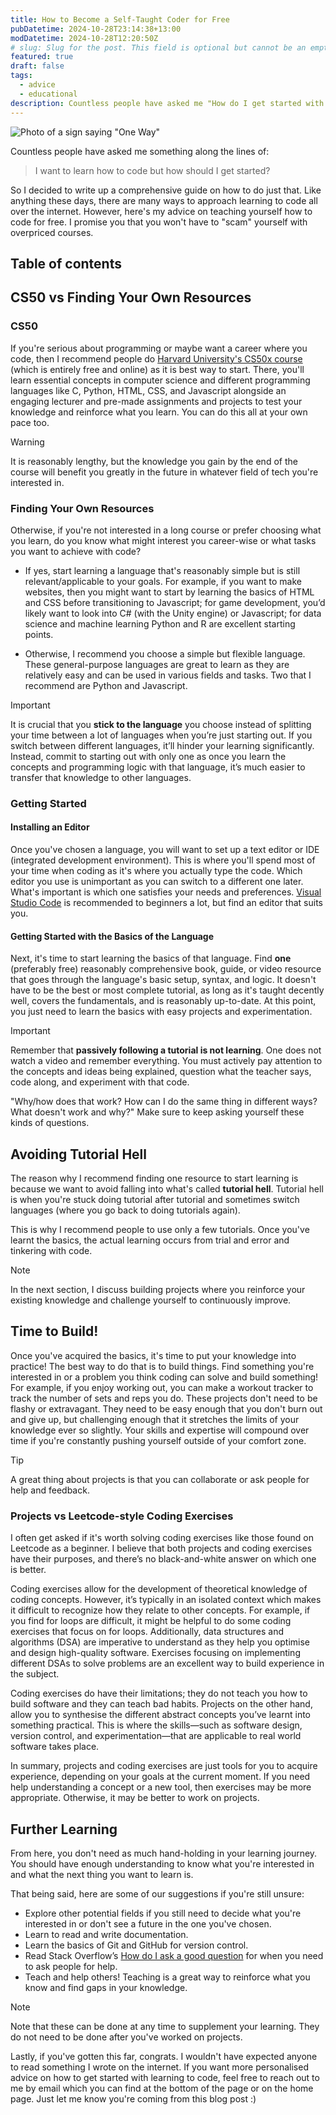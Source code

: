 ```yaml
---
title: How to Become a Self-Taught Coder for Free
pubDatetime: 2024-10-28T23:14:38+13:00
modDatetime: 2024-10-28T12:20:50Z
# slug: Slug for the post. This field is optional but cannot be an empty string. default = slugified file name
featured: true
draft: false
tags:
  - advice
  - educational
description: Countless people have asked me "How do I get started with learning how to code?", so I decided to write up a comprehensive guide on how to do just that. I go through how to teach yourself to code completely for free when you don't know what you want to use code for or you don't know where to start.
---
```


![Photo of a sign saying "One Way"](@assets/images/become-a-self-taught-coder/banner.jpg)

Countless people have asked me something along the lines of:

> I want to learn how to code but how should I get started?

So I decided to write up a comprehensive guide on how to do just that. Like anything these days, there are many ways to approach learning to code all over the internet. However, here's my advice on teaching yourself how to code for free. I promise you that you won't have to "scam" yourself with overpriced courses.

## Table of contents

## CS50 vs Finding Your Own Resources

### CS50

If you're serious about programming or maybe want a career where you code, then I recommend people do [Harvard University's CS50x course](https://cs50.harvard.edu/x/) (which is entirely free and online) as it is best way to start. There, you'll learn essential concepts in computer science and different programming languages like C, Python, HTML, CSS, and Javascript alongside an engaging lecturer and pre-made assignments and projects to test your knowledge and reinforce what you learn. You can do this all at your own pace too.

>[!WARNING]
> It is reasonably lengthy, but the knowledge you gain by the end of the course will benefit you greatly in the future in whatever field of tech you're interested in.

### Finding Your Own Resources

Otherwise, if you're not interested in a long course or prefer choosing what you learn, do you know what might interest you career-wise or what tasks you want to achieve with code?

- If yes, start learning a language that's reasonably simple but is still relevant/applicable to your goals. For example, if you want to make websites, then you might want to start by learning the basics of HTML and CSS before transitioning to Javascript; for game development, you’d likely want to look into C# (with the Unity engine) or Javascript; for data science and machine learning Python and R are excellent starting points.

- Otherwise, I recommend you choose a simple but flexible language. These general-purpose languages are great to learn as they are relatively easy and can be used in various fields and tasks. Two that I recommend are Python and Javascript.

> [!IMPORTANT] 
> It is crucial that you **stick to the language** you choose instead of splitting your time between a lot of languages when you’re just starting out. If you switch between different languages, it’ll hinder your learning significantly. Instead, commit to starting out with only one as once you learn the concepts and programming logic with that language, it’s much easier to transfer that knowledge to other languages.

### Getting Started

#### Installing an Editor

Once you've chosen a language, you will want to set up a text editor or IDE (integrated development environment). This is where you'll spend most of your time when coding as it's where you actually type the code. Which editor you use is unimportant as you can switch to a different one later. What's important is which one satisfies your needs and preferences. [Visual Studio Code](https://code.visualstudio.com) is recommended to beginners a lot, but find an editor that suits you.

#### Getting Started with the Basics of the Language

Next, it's time to start learning the basics of that language. Find **one** (preferably free) reasonably comprehensive book, guide, or video resource that goes through the language's basic setup, syntax, and logic. It doesn't have to be the best or most complete tutorial, as long as it's taught decently well, covers the fundamentals, and is reasonably up-to-date. At this point, you just need to learn the basics with easy projects and experimentation.

>[!IMPORTANT]
> Remember that **passively following a tutorial is not learning**. One does not watch a video and remember everything. You must actively pay attention to the concepts and ideas being explained, question what the teacher says, code along, and experiment with that code. 
>
> "Why/how does that work? How can I do the same thing in different ways? What doesn't work and why?" Make sure to keep asking yourself these kinds of questions.

## Avoiding Tutorial Hell

The reason why I recommend finding one resource to start learning is because we want to avoid falling into what's called **tutorial hell**. Tutorial hell is when you're stuck doing tutorial after tutorial and sometimes switch languages (where you go back to doing tutorials again). 

This is why I recommend people to use only a few tutorials. Once you've learnt the basics, the actual learning occurs from trial and error and tinkering with code. 

>[!NOTE]
>In the next section, I discuss building projects where you reinforce your existing knowledge and challenge yourself to continuously improve.

## Time to Build!

Once you've acquired the basics, it's time to put your knowledge into practice! The best way to do that is to build things. Find something you're interested in or a problem you think coding can solve and build something! For example, if you enjoy working out, you can make a workout tracker to track the number of sets and reps you do. These projects don't need to be flashy or extravagant. They need to be easy enough that you don't burn out and give up, but challenging enough that it stretches the limits of your knowledge ever so slightly. Your skills and expertise will compound over time if you're constantly pushing yourself outside of your comfort zone.

>[!TIP]
> A great thing about projects is that you can collaborate or ask people for help and feedback. 

### Projects vs Leetcode-style Coding Exercises

I often get asked if it's worth solving coding exercises like those found on Leetcode as a beginner. I believe that both projects and coding exercises have their purposes, and there’s no black-and-white answer on which one is better.

Coding exercises allow for the development of theoretical knowledge of coding concepts. However, it’s typically in an isolated context which makes it difficult to recognize how they relate to other concepts. For example, if you find for loops are difficult, it might be helpful to do some coding exercises that focus on for loops. Additionally, data structures and algorithms (DSA) are imperative to understand as they help you optimise and design high-quality software. Exercises focusing on implementing different DSAs to solve problems are an excellent way to build experience in the subject.

Coding exercises do have their limitations; they do not teach you how to build software and they can teach bad habits. Projects on the other hand, allow you to synthesise the different abstract concepts you’ve learnt into something practical. This is where the skills—such as software design, version control, and experimentation—that are applicable to real world software takes place.

In summary, projects and coding exercises are just tools for you to acquire experience, depending on your goals at the current moment. If you need help understanding a concept or a new tool, then exercises may be more appropriate. Otherwise, it may be better to work on projects.

## Further Learning

From here, you don't need as much hand-holding in your learning journey. You should have enough understanding to know what you're interested in and what the next thing you want to learn is. 

That being said, here are some of our suggestions if you're still unsure:
- Explore other potential fields if you still need to decide what you're interested in or don't see a future in the one you've chosen.
- Learn to read and write documentation.
- Learn the basics of Git and GitHub for version control.
- Read Stack Overflow’s [How do I ask a good question](https://stackoverflow.com/help/how-to-ask) for when you need to ask people for help.
- Teach and help others! Teaching is a great way to reinforce what you know and find gaps in your knowledge.

>[!NOTE]
> Note that these can be done at any time to supplement your learning. They do not need to be done after you've worked on projects.

Lastly, if you've gotten this far, congrats. I wouldn't have expected anyone to read something I wrote on the internet. If you want more personalised advice on how to get started with learning to code, feel free to reach out to me by email which you can find at the bottom of the page or on the home page. Just let me know you're coming from this blog post :)


